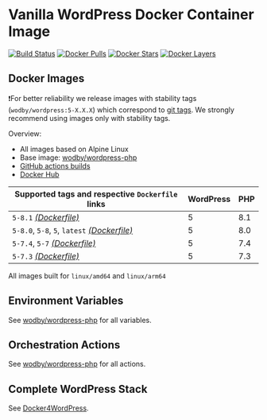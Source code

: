 # Vanilla WordPress Docker Container Image

[![Build Status](https://github.com/wodby/wordpress/workflows/Build%20docker%20image/badge.svg)](https://github.com/wodby/wordpress/actions)
[![Docker Pulls](https://img.shields.io/docker/pulls/wodby/wordpress.svg)](https://hub.docker.com/r/wodby/wordpress)
[![Docker Stars](https://img.shields.io/docker/stars/wodby/wordpress.svg)](https://hub.docker.com/r/wodby/wordpress)
[![Docker Layers](https://images.microbadger.com/badges/image/wodby/wordpress.svg)](https://microbadger.com/images/wodby/wordpress)

## Docker Images

❗For better reliability we release images with stability tags (`wodby/wordpress:5-X.X.X`) which correspond to [git tags](https://github.com/wodby/wordpress/releases). We strongly recommend using images only with stability tags. 

Overview:

- All images based on Alpine Linux
- Base image: [wodby/wordpress-php](https://github.com/wodby/wordpress-php)
- [GitHub actions builds](https://github.com/wodby/wordpress/actions) 
- [Docker Hub](https://hub.docker.com/r/wodby/wordpress)

[_(Dockerfile)_]: https://github.com/wodby/wordpress/tree/master/4/Dockerfile

| Supported tags and respective `Dockerfile` links | WordPress | PHP |
|--------------------------------------------------|-----------|-----|
| `5-8.1` [_(Dockerfile)_]                         | 5         | 8.1 |
| `5-8.0`, `5-8`, `5`, `latest` [_(Dockerfile)_]   | 5         | 8.0 |
| `5-7.4`, `5-7`                [_(Dockerfile)_]   | 5         | 7.4 |
| `5-7.3` [_(Dockerfile)_]                         | 5         | 7.3 |

All images built for `linux/amd64` and `linux/arm64`

## Environment Variables

See [wodby/wordpress-php](https://github.com/wodby/wordpress-php) for all variables.

## Orchestration Actions

See [wodby/wordpress-php](https://github.com/wodby/wordpress-php) for all actions.

## Complete WordPress Stack

See [Docker4WordPress](https://github.com/wodby/docker4wordpress).